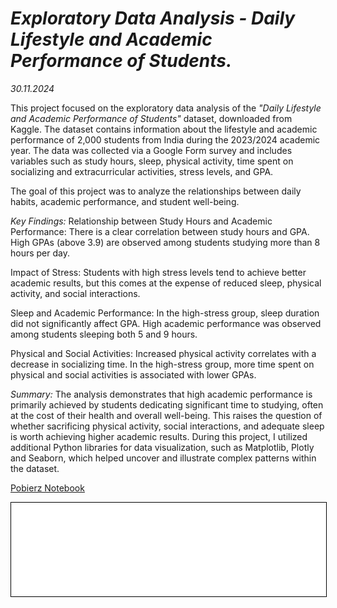 # **_Exploratory Data Analysis - Daily Lifestyle and Academic Performance of Students._**

*30.11.2024*

This project focused on the exploratory data analysis of the *"Daily Lifestyle and Academic Performance of Students"* dataset, downloaded from Kaggle. The dataset contains information about the lifestyle and academic performance of 2,000 students from India during the 2023/2024 academic year. The data was collected via a Google Form survey and includes variables such as study hours, sleep, physical activity, time spent on socializing and extracurricular activities, stress levels, and GPA. 

The goal of this project was to analyze the relationships between daily habits, academic performance, and student well-being. 


*Key Findings:*
Relationship between Study Hours and Academic Performance:
There is a clear correlation between study hours and GPA. High GPAs (above 3.9) are observed among students studying more than 8 hours per day.

Impact of Stress:
Students with high stress levels tend to achieve better academic results, but this comes at the expense of reduced sleep, physical activity, and social interactions.

Sleep and Academic Performance:
In the high-stress group, sleep duration did not significantly affect GPA. High academic performance was observed among students sleeping both 5 and 9 hours.

Physical and Social Activities:
Increased physical activity correlates with a decrease in socializing time. In the high-stress group, more time spent on physical and social activities is associated with lower GPAs.


*Summary:*
The analysis demonstrates that high academic performance is primarily achieved by students dedicating significant time to studying, often at the cost of their health and overall well-being. This raises the question of whether sacrificing physical activity, social interactions, and adequate sleep is worth achieving higher academic results. During this project, I utilized additional Python libraries for data visualization, such as Matplotlib, Plotly and Seaborn, which helped uncover and illustrate complex patterns within the dataset.


<a href="Student_lifestyles.ipynb" class="md-button md-button--primary">Pobierz Notebook</a>


<iframe
    id="content"
    src="Student_lifestyle.html"
    width="100%"
    style="border:1px solid black;overflow:hidden;"
></iframe>
<script>
function resizeIframeToFitContent(iframe) {
    iframe.style.height = (iframe.contentWindow.document.documentElement.scrollHeight + 50) + "px";
    iframe.contentDocument.body.style["overflow"] = 'hidden';
}
window.addEventListener('load', function() {
    var iframe = document.getElementById('content');
    resizeIframeToFitContent(iframe);
});
window.addEventListener('resize', function() {
    var iframe = document.getElementById('content');
    resizeIframeToFitContent(iframe);
});
</script>